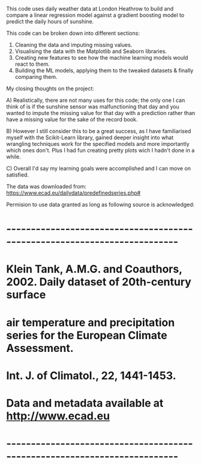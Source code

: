 This code uses daily weather data at London Heathrow to build and compare a linear regression model against a gradient boosting model to predict the daily hours of sunshine. 

This code can be broken down into different sections:
1. Cleaning the data and imputing missing values.
2. Visualising the data with the Matplotlib and Seaborn libraries.
3. Creating new features to see how the machine learning models would react to them.
4. Building the ML models, applying them to the tweaked datasets & finally comparing them.

My closing thoughts on the project:

A) Realistically, there are not many uses for this code; the only one I can think of is if the sunshine sensor was malfunctioning that day and you wanted to impute the missing value for that day with a prediction rather than have a missing value for the sake of the record book.

B) However I still consider this to be a great success, as I have familiarised myself with the Scikit-Learn library, gained deeper insight into what wrangling techniques work for the specified models and more importantly which ones don't. Plus I had fun creating pretty plots wich I hadn't done in a while.

C) Overall I'd say my learning goals were accomplished and I can move on satisfied.

The data was downloaded from: https://www.ecad.eu/dailydata/predefinedseries.php#

Permision to use data granted as long as following source is acknowledged:
# -------------------------------------------------------------------------
# Klein Tank, A.M.G. and Coauthors, 2002. Daily dataset of 20th-century surface 
# air temperature and precipitation series for the European Climate Assessment. 
# Int. J. of Climatol., 22, 1441-1453.                                          
# Data and metadata available at http://www.ecad.eu                             
# -------------------------------------------------------------------------
